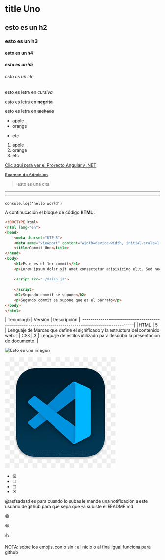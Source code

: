 # title Uno
## esto es un h2
### esto es un h3
#### esto es un h4
##### esto es un h5
###### esto es un h6

esto es letra en *cursiva*

esto es letra en **negrita**

esto es letra en ~~tachado~~

<!--UL-->
* apple
* orange
- etc

<!--OL-->
1. apple
2. orange
3. etc

[Clic aquí para ver el Proyecto Angular y .NET](https://pruebadospwa.web.app/inicio)

[Examen de Admision](https://pruebadospwa.web.app/inicio   "Clic aquí para poder ver el Proyecto")

>esto es una cita

---
___

`
console.log('hello world')
`

A continucación el bloque de código **HTML** :

```html
<!DOCTYPE html>
<html lang="en">
<head>
    <meta charset="UTF-8">
    <meta name="viewport" content="width=device-width, initial-scale=1.0">
    <title>Commit Uno</title>
</head>
<body>
    <h1>Este es el 1er commit</h1>
    <p>Lorem ipsum dolor sit amet consectetur adipisicing elit. Sed necessitatibus quod quis beatae, numquam totam fugiat accusamus vitae nulla cupiditate!</p>

    <script src="./mainn.js">

    </script>
    <h2>Segundo commit se supone</h2>    
    <p>Segundo commit se supone que es el párrafo</p>
</body>
</html>
```


| Tecnología | Versión | Descripción                                                                     |
|--------------------------------------------------------------------------------------------------------|
| HTML       | 5       | Lenguaje de Marcas que define el significado y la estructura del contenido web. |
| CSS        | 3       | Lenguaje de estilos utilizado para describir la presentación de documento.      |

![Esto es una imagen](https://w7.pngwing.com/pngs/905/947/png-transparent-microsoft-visual-studio-code-alt-macos-bigsur-icon-thumbnail.png)

![Esto es imagen de la pc](vscode.png    "este texto se ve porque estás sobreponiendo la flecha y de manera adicional lo configuraste")

* [x]
* [ ]
* [ ]
* [x]

@asfsadasd es para cuando lo subas le mande una notificación a este usuario de github para que sepa que ya subiste el README.md

 😄 
 
 :smile:

 :+1:

  NOTA: sobre los emojis, con o sin : al inicio o al final igual funciona para github
 
